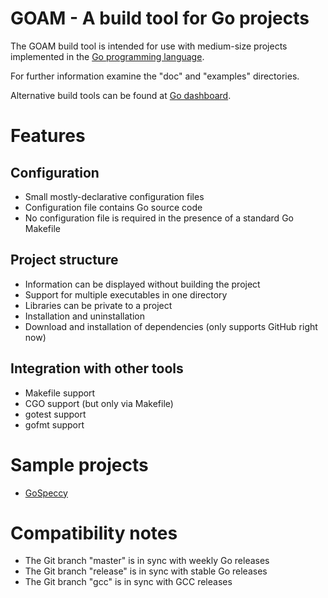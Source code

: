 # GOAM - A build tool for Go projects

The GOAM build tool is intended for use with medium-size projects implemented
in the [Go programming language](http://golang.org).

For further information examine the "doc" and "examples" directories.

Alternative build tools can be found at
[Go dashboard](http://godashboard.appspot.com/project).


# Features

## Configuration
* Small mostly-declarative configuration files
* Configuration file contains Go source code
* No configuration file is required in the presence of a standard Go Makefile

## Project structure
* Information can be displayed without building the project
* Support for multiple executables in one directory
* Libraries can be private to a project
* Installation and uninstallation
* Download and installation of dependencies (only supports GitHub right now)

## Integration with other tools
* Makefile support
* CGO support (but only via Makefile)
* gotest support
* gofmt support


# Sample projects

* [GoSpeccy](https://github.com/remogatto/gospeccy)


# Compatibility notes

* The Git branch "master" is in sync with weekly Go releases
* The Git branch "release" is in sync with stable Go releases
* The Git branch "gcc" is in sync with GCC releases
